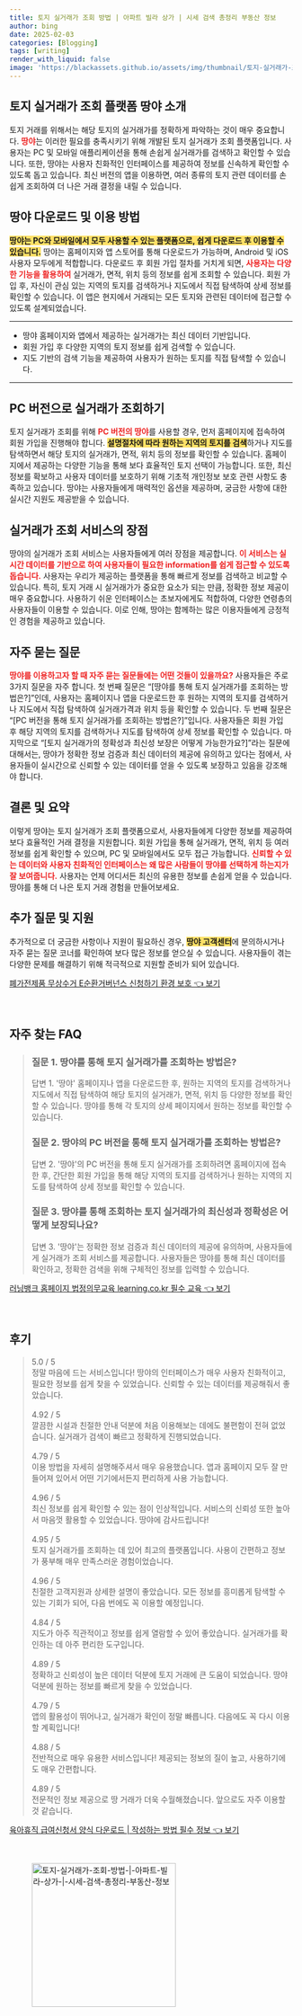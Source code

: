 ```yaml
---
title: 토지 실거래가 조회 방법 | 아파트 빌라 상가 | 시세 검색 총정리 부동산 정보
author: bing
date: 2025-02-03
categories: [Blogging]
tags: [writing]
render_with_liquid: false
image: 'https://blackassets.github.io/assets/img/thumbnail/토지-실거래가-조회-방법-|-아파트-빌라-상가-|-시세-검색-총정리-부동산-정보.webp'
---
```



<h2 id='토지 실거래가 조회 플랫폼 땅야 소개'>토지 실거래가 조회 플랫폼 땅야 소개</h2>

<p>토지 거래를 위해서는 해당 토지의 실거래가를 정확하게 파악하는 것이 매우 중요합니다. <b><span style="color: #ee2323;">땅야</span></b>는 이러한 필요를 충족시키기 위해 개발된 토지 실거래가 조회 플랫폼입니다. 사용자는 PC 및 모바일 애플리케이션을 통해 손쉽게 실거래가를 검색하고 확인할 수 있습니다. 또한, 땅야는 사용자 친화적인 인터페이스를 제공하여 정보를 신속하게 확인할 수 있도록 돕고 있습니다. 최신 버전의 앱을 이용하면, 여러 종류의 토지 관련 데이터를 손쉽게 조회하여 더 나은 거래 결정을 내릴 수 있습니다.</p>

<h2 id='땅야 다운로드 및 이용 방법'>땅야 다운로드 및 이용 방법</h2>

<p><b><span style="background-color: #ffe066;">땅야는 PC와 모바일에서 모두 사용할 수 있는 플랫폼으로, 쉽게 다운로드 후 이용할 수 있습니다.</span></b> 땅야는 홈페이지와 앱 스토어를 통해 다운로드가 가능하며, Android 및 iOS 사용자 모두에게 적합합니다. 다운로드 후 회원 가입 절차를 거치게 되면, <b><span style="color: #ee2323;">사용자는 다양한 기능을 활용하여</span></b> 실거래가, 면적, 위치 등의 정보를 쉽게 조회할 수 있습니다. 회원 가입 후, 자신이 관심 있는 지역의 토지를 검색하거나 지도에서 직접 탐색하여 상세 정보를 확인할 수 있습니다. 이 앱은 현지에서 거래되는 모든 토지와 관련된 데이터에 접근할 수 있도록 설계되었습니다.</p>

<hr />

<ul>
    <li>땅야 홈페이지와 앱에서 제공하는 실거래가는 최신 데이터 기반입니다.</li>
    <li>회원 가입 후 다양한 지역의 토지 정보를 쉽게 검색할 수 있습니다.</li>
    <li>지도 기반의 검색 기능을 제공하여 사용자가 원하는 토지를 직접 탐색할 수 있습니다.</li>
</ul>

<hr />

<h2 id='PC 버전으로 실거래가 조회하기'>PC 버전으로 실거래가 조회하기</h2>

<p>토지 실거래가 조회를 위해 <b><span style="color: #ee2323;">PC 버전의 땅야</span></b>를 사용할 경우, 먼저 홈페이지에 접속하여 회원 가입을 진행해야 합니다. <b><span style="background-color: #ffe066;">설명절차에 따라 원하는 지역의 토지를 검색</span></b>하거나 지도를 탐색하면서 해당 토지의 실거래가, 면적, 위치 등의 정보를 확인할 수 있습니다. 홈페이지에서 제공하는 다양한 기능을 통해 보다 효율적인 토지 선택이 가능합니다. 또한, 최신 정보를 확보하고 사용자 데이터를 보호하기 위해 기초적 개인정보 보호 관련 사항도 충족하고 있습니다. 땅야는 사용자들에게 매력적인 옵션을 제공하며, 궁금한 사항에 대한 실시간 지원도 제공받을 수 있습니다.</p>

<h2 id='실거래가 조회 서비스의 장점'>실거래가 조회 서비스의 장점</h2>

<p>땅야의 실거래가 조회 서비스는 사용자들에게 여러 장점을 제공합니다. <b><span style="color: #ee2323;">이 서비스는 실시간 데이터를 기반으로 하여 사용자들이 필요한 information를 쉽게 접근할 수 있도록 돕습니다.</span></b> 사용자는 우리가 제공하는 플랫폼을 통해 빠르게 정보를 검색하고 비교할 수 있습니다. 특히, 토지 거래 시 실거래가가 중요한 요소가 되는 만큼, 정확한 정보 제공이 매우 중요합니다. 사용하기 쉬운 인터페이스는 초보자에게도 적합하여, 다양한 연령층의 사용자들이 이용할 수 있습니다. 이로 인해, 땅야는 함께하는 많은 이용자들에게 긍정적인 경험을 제공하고 있습니다.</p>

<h2 id='자주 묻는 질문'>자주 묻는 질문</h2>

<p><b><span style="color: #ee2323;">땅야를 이용하고자 할 때 자주 묻는 질문들에는 어떤 것들이 있을까요?</span></b> 사용자들은 주로 3가지 질문을 자주 합니다. 첫 번째 질문은 “[땅야를 통해 토지 실거래가를 조회하는 방법은?]”인데, 사용자는 홈페이지나 앱을 다운로드한 후 원하는 지역의 토지를 검색하거나 지도에서 직접 탐색하여 실거래가격과 위치 등을 확인할 수 있습니다. 두 번째 질문은 “[PC 버전을 통해 토지 실거래가를 조회하는 방법은?]”입니다. 사용자들은 회원 가입 후 해당 지역의 토지를 검색하거나 지도를 탐색하여 상세 정보를 확인할 수 있습니다. 마지막으로 “[토지 실거래가의 정확성과 최신성 보장은 어떻게 가능한가요?]”라는 질문에 대해서는, 땅야가 정확한 정보 검증과 최신 데이터의 제공에 유의하고 있다는 점에서, 사용자들이 실시간으로 신뢰할 수 있는 데이터를 얻을 수 있도록 보장하고 있음을 강조해야 합니다.</p>

<h2 id='결론 및 요약'>결론 및 요약</h2>

<p>이렇게 땅야는 토지 실거래가 조회 플랫폼으로서, 사용자들에게 다양한 정보를 제공하여 보다 효율적인 거래 결정을 지원합니다. 회원 가입을 통해 실거래가, 면적, 위치 등 여러 정보를 쉽게 확인할 수 있으며, PC 및 모바일에서도 모두 접근 가능합니다. <b><span style="color: #ee2323;">신뢰할 수 있는 데이터와 사용자 친화적인 인터페이스는 왜 많은 사람들이 땅야를 선택하게 하는지가 잘 보여줍니다.</span></b> 사용자는 언제 어디서든 최신의 유용한 정보를 손쉽게 얻을 수 있습니다. 땅야를 통해 더 나은 토지 거래 경험을 만들어보세요.</p>

<h2 id='추가 질문 및 지원'>추가 질문 및 지원</h2>

<p>추가적으로 더 궁금한 사항이나 지원이 필요하신 경우, <b><span style="background-color: #ffe066;">땅야 고객센터</span></b>에 문의하시거나 자주 묻는 질문 코너를 확인하여 보다 많은 정보를 얻으실 수 있습니다. 사용자들이 겪는 다양한 문제를 해결하기 위해 적극적으로 지원할 준비가 되어 있습니다.</p>


<p><a class="click-button" title="폐가전제품 무상수거 E순환거버넌스 신청하기 환경 보호" href="https://blackassets.github.io/posts/%ED%8F%90%EA%B0%80%EC%A0%84%EC%A0%9C%ED%92%88-%EB%AC%B4%EC%83%81%EC%88%98%EA%B1%B0-E%EC%88%9C%ED%99%98%EA%B1%B0%EB%B2%84%EB%84%8C%EC%8A%A4-%EC%8B%A0%EC%B2%AD%ED%95%98%EA%B8%B0-%ED%99%98%EA%B2%BD-%EB%B3%B4%ED%98%B8/" rel="dofollow">폐가전제품 무상수거 E순환거버넌스 신청하기 환경 보호 👈 보기</a></p><br>
<h2 id='자주_찾는_FAQ'>자주 찾는 FAQ</h2>
<div itemscope="" itemtype="https://schema.org/FAQPage"> 
<blockquote> 
<div itemscope="" itemprop="mainEntity" itemtype="https://schema.org/Question"> 
<h3 itemprop="name">질문 1. 땅야를 통해 토지 실거래가를 조회하는 방법은?</h3> 
<div itemscope="" itemprop="acceptedAnswer" itemtype="https://schema.org/Answer"> 
<span itemprop="text"> 
<p>답변 1. '땅야' 홈페이지나 앱을 다운로드한 후, 원하는 지역의 토지를 검색하거나 지도에서 직접 탐색하여 해당 토지의 실거래가, 면적, 위치 등 다양한 정보를 확인할 수 있습니다. 땅야를 통해 각 토지의 상세 페이지에서 원하는 정보를 확인할 수 있습니다.</p> 
</span> 
</div> 
</div> 

<div itemscope="" itemprop="mainEntity" itemtype="https://schema.org/Question"> 
<h3 itemprop="name">질문 2. 땅야의 PC 버전을 통해 토지 실거래가를 조회하는 방법은?</h3> 
<div itemscope="" itemprop="acceptedAnswer" itemtype="https://schema.org/Answer"> 
<span itemprop="text"> 
<p>답변 2. '땅야'의 PC 버전을 통해 토지 실거래가를 조회하려면 홈페이지에 접속한 후, 간단한 회원 가입을 통해 해당 지역의 토지를 검색하거나 원하는 지역의 지도를 탐색하여 상세 정보를 확인할 수 있습니다.</p> 
</span> 
</div> 
</div> 

<div itemscope="" itemprop="mainEntity" itemtype="https://schema.org/Question"> 
<h3 itemprop="name">질문 3. 땅야를 통해 조회하는 토지 실거래가의 최신성과 정확성은 어떻게 보장되나요?</h3> 
<div itemscope="" itemprop="acceptedAnswer" itemtype="https://schema.org/Answer"> 
<span itemprop="text"> 
<p>답변 3. '땅야'는 정확한 정보 검증과 최신 데이터의 제공에 유의하며, 사용자들에게 실거래가 조회 서비스를 제공합니다. 사용자들은 땅야를 통해 최신 데이터를 확인하고, 정확한 검색을 위해 구체적인 정보를 입력할 수 있습니다.</p> 
</span> 
</div> 
</div> 

</blockquote> 
</div>
<p><a class="click-button" title="러닝뱅크 홈페이지 법정의무교육 learning.co.kr 필수 교육" href="https://blackassets.github.io/posts/%EB%9F%AC%EB%8B%9D%EB%B1%85%ED%81%AC-%ED%99%88%ED%8E%98%EC%9D%B4%EC%A7%80-%EB%B2%95%EC%A0%95%EC%9D%98%EB%AC%B4%EA%B5%90%EC%9C%A1-learning.co.kr-%ED%95%84%EC%88%98-%EA%B5%90%EC%9C%A1/" rel="dofollow">러닝뱅크 홈페이지 법정의무교육 learning.co.kr 필수 교육 👈 보기</a></p><br>
<h2 id='후기'>후기</h2>
<div itemscope itemtype="https://schema.org/Product">
  <blockquote>
  <div itemprop="review" itemscope itemtype="https://schema.org/Review">
      <div itemprop="reviewRating" itemscope itemtype="https://schema.org/Rating"> <span itemprop="ratingValue">5.0</span> / <span itemprop="bestRating">5</span> </div>
      <span itemprop="reviewBody">정말 마음에 드는 서비스입니다! 땅야의 인터페이스가 매우 사용자 친화적이고, 필요한 정보를 쉽게 찾을 수 있었습니다. 신뢰할 수 있는 데이터를 제공해줘서 좋았습니다.</span>
  </div>
  <br>
  <div itemprop="review" itemscope itemtype="https://schema.org/Review">
      <div itemprop="reviewRating" itemscope itemtype="https://schema.org/Rating"> <span itemprop="ratingValue">4.92</span> / <span itemprop="bestRating">5</span> </div>
      <span itemprop="reviewBody">깔끔한 시설과 친절한 안내 덕분에 처음 이용해보는 데에도 불편함이 전혀 없었습니다. 실거래가 검색이 빠르고 정확하게 진행되었습니다.</span>
  </div>
  <br>
  <div itemprop="review" itemscope itemtype="https://schema.org/Review">
      <div itemprop="reviewRating" itemscope itemtype="https://schema.org/Rating"> <span itemprop="ratingValue">4.79</span> / <span itemprop="bestRating">5</span> </div>
      <span itemprop="reviewBody">이용 방법을 자세히 설명해주셔서 매우 유용했습니다. 앱과 홈페이지 모두 잘 만들어져 있어서 어떤 기기에서든지 편리하게 사용 가능합니다.</span>
  </div>
  <br>
  <div itemprop="review" itemscope itemtype="https://schema.org/Review">
      <div itemprop="reviewRating" itemscope itemtype="https://schema.org/Rating"> <span itemprop="ratingValue">4.96</span> / <span itemprop="bestRating">5</span> </div>
      <span itemprop="reviewBody">최신 정보를 쉽게 확인할 수 있는 점이 인상적입니다. 서비스의 신뢰성 또한 높아서 마음껏 활용할 수 있었습니다. 땅야에 감사드립니다!</span>
  </div>
  <br>
  <div itemprop="review" itemscope itemtype="https://schema.org/Review">
      <div itemprop="reviewRating" itemscope itemtype="https://schema.org/Rating"> <span itemprop="ratingValue">4.95</span> / <span itemprop="bestRating">5</span> </div>
      <span itemprop="reviewBody">토지 실거래가를 조회하는 데 있어 최고의 플랫폼입니다. 사용이 간편하고 정보가 풍부해 매우 만족스러운 경험이었습니다.</span>
  </div>
  <br>
  <div itemprop="review" itemscope itemtype="https://schema.org/Review">
      <div itemprop="reviewRating" itemscope itemtype="https://schema.org/Rating"> <span itemprop="ratingValue">4.96</span> / <span itemprop="bestRating">5</span> </div>
      <span itemprop="reviewBody">친절한 고객지원과 상세한 설명이 좋았습니다. 모든 정보를 흥미롭게 탐색할 수 있는 기회가 되어, 다음 번에도 꼭 이용할 예정입니다.</span>
  </div>
  <br>
  <div itemprop="review" itemscope itemtype="https://schema.org/Review">
      <div itemprop="reviewRating" itemscope itemtype="https://schema.org/Rating"> <span itemprop="ratingValue">4.84</span> / <span itemprop="bestRating">5</span> </div>
      <span itemprop="reviewBody">지도가 아주 직관적이고 정보를 쉽게 열람할 수 있어 좋았습니다. 실거래가를 확인하는 데 아주 편리한 도구입니다.</span>
  </div>
  <br>
  <div itemprop="review" itemscope itemtype="https://schema.org/Review">
      <div itemprop="reviewRating" itemscope itemtype="https://schema.org/Rating"> <span itemprop="ratingValue">4.89</span> / <span itemprop="bestRating">5</span> </div>
      <span itemprop="reviewBody">정확하고 신뢰성이 높은 데이터 덕분에 토지 거래에 큰 도움이 되었습니다. 땅야 덕분에 원하는 정보를 빠르게 찾을 수 있었습니다.</span>
  </div>
  <br>
  <div itemprop="review" itemscope itemtype="https://schema.org/Review">
      <div itemprop="reviewRating" itemscope itemtype="https://schema.org/Rating"> <span itemprop="ratingValue">4.79</span> / <span itemprop="bestRating">5</span> </div>
      <span itemprop="reviewBody">앱의 활용성이 뛰어나고, 실거래가 확인이 정말 빠릅니다. 다음에도 꼭 다시 이용할 계획입니다!</span>
  </div>
  <br>
  <div itemprop="review" itemscope itemtype="https://schema.org/Review">
      <div itemprop="reviewRating" itemscope itemtype="https://schema.org/Rating"> <span itemprop="ratingValue">4.88</span> / <span itemprop="bestRating">5</span> </div>
      <span itemprop="reviewBody">전반적으로 매우 유용한 서비스입니다! 제공되는 정보의 질이 높고, 사용하기에도 매우 간편합니다.</span>
  </div>
  <br>
  <div itemprop="review" itemscope itemtype="https://schema.org/Review">
      <div itemprop="reviewRating" itemscope itemtype="https://schema.org/Rating"> <span itemprop="ratingValue">4.89</span> / <span itemprop="bestRating">5</span> </div>
      <span itemprop="reviewBody">전문적인 정보 제공으로 땅 거래가 더욱 수월해졌습니다. 앞으로도 자주 이용할 것 같습니다.</span>
  </div>
  </blockquote>
</div>
<p><a class="click-button" title="육아휴직 급여신청서 양식 다운로드 | 작성하는 방법 필수 정보" href="https://blackassets.github.io/posts/%EC%9C%A1%EC%95%84%ED%9C%B4%EC%A7%81-%EA%B8%89%EC%97%AC%EC%8B%A0%EC%B2%AD%EC%84%9C-%EC%96%91%EC%8B%9D-%EB%8B%A4%EC%9A%B4%EB%A1%9C%EB%93%9C-%EC%9E%91%EC%84%B1%ED%95%98%EB%8A%94-%EB%B0%A9%EB%B2%95-%ED%95%84%EC%88%98-%EC%A0%95%EB%B3%B4/" rel="dofollow">육아휴직 급여신청서 양식 다운로드 | 작성하는 방법 필수 정보 👈 보기</a></p><br>
<figure class="image"><img src="https://blackassets.github.io/assets/img/thumbnail/토지-실거래가-조회-방법-|-아파트-빌라-상가-|-시세-검색-총정리-부동산-정보.webp" alt="토지-실거래가-조회-방법-|-아파트-빌라-상가-|-시세-검색-총정리-부동산-정보" width="256" height="256"></figure>